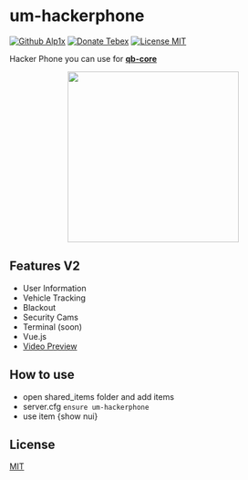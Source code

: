 # um-hackerphone
[![Github Alp1x](https://img.shields.io/badge/Github-alp1x-pink?style=for-the-badge&logo=github)](https://github.com/alp1x/)
[![Donate Tebex](https://img.shields.io/badge/Coffee-Donate-%23FFDD00?style=for-the-badge&logo=buymeacoffee)](https://uyuyorum.tebex.io/package/4721743)
[![License MIT](https://img.shields.io/badge/License-MIT-green?style=for-the-badge&logo=opensourceinitiative)](https://choosealicense.com/licenses/mit/)


Hacker Phone you can use for **[qb-core](https://github.com/qbcore-framework/qb-core)**

<p align="center">
  <img width="300" height="300" src="https://cdn.discordapp.com/attachments/714262233730908230/1038588183501344788/fivemhackerphone.png">
</p>


## Features V2
+ User Information
+ Vehicle Tracking
+ Blackout
+ Security Cams
+ Terminal (soon)
+ Vue.js
+ [Video Preview](https://www.youtube.com/watch?v=RuDvjsSow4A)


## How to use
+ open shared_items folder and add items
+ server.cfg ```ensure um-hackerphone```
+ use item {show nui}

## License
[MIT](https://choosealicense.com/licenses/mit/)
